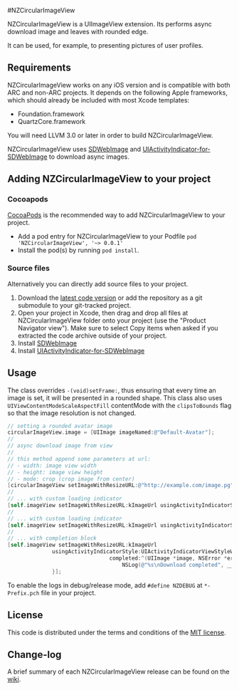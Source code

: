 #NZCircularImageView

NZCircularImageView is a UIImageView extension. Its performs async download image and leaves with rounded edge.

It can be used, for example, to presenting pictures of user profiles.

## Requirements

NZCircularImageView works on any iOS version and is compatible with both ARC and non-ARC projects. It depends on the following Apple frameworks, which should already be included with most Xcode templates:

* Foundation.framework
* QuartzCore.framework

You will need LLVM 3.0 or later in order to build NZCircularImageView.

NZCircularImageView uses [SDWebImage](https://github.com/rs/SDWebImage) and [UIActivityIndicator-for-SDWebImage](https://github.com/JJSaccolo/UIActivityIndicator-for-SDWebImage) to download async images.

## Adding NZCircularImageView to your project

### Cocoapods

[CocoaPods](http://cocoapods.org) is the recommended way to add NZCircularImageView to your project.

* Add a pod entry for NZCircularImageView to your Podfile `pod 'NZCircularImageView', '~> 0.0.1'`
* Install the pod(s) by running `pod install`.

### Source files

Alternatively you can directly add source files to your project.

1. Download the [latest code version](https://github.com/NZN/NZCircularImageView/archive/master.zip) or add the repository as a git submodule to your git-tracked project.
2. Open your project in Xcode, then drag and drop all files at NZCircularImageView folder onto your project (use the "Product Navigator view"). Make sure to select Copy items when asked if you extracted the code archive outside of your project.
3. Install [SDWebImage](https://github.com/rs/SDWebImage)
4. Install [UIActivityIndicator-for-SDWebImage](https://github.com/JJSaccolo/UIActivityIndicator-for-SDWebImage)

## Usage

The class overrides `-(void)setFrame:`, thus ensuring that every time an image is set, it will be presented in a rounded shape.
This class also uses `UIViewContentModeScaleAspectFill` contentMode with the `clipsToBounds` flag so that the image resolution is not changed.

```objective-c
// setting a rounded avatar image
circularImageView.image = [UIImage imageNamed:@"Default-Avatar"];
//
// async download image from view
//
// this method append some parameters at url:
// - width: image view width
// - height: image view height
// - mode: crop (crop image from center)
[circularImageView setImageWithResizeURL:@"http://example.com/image.pg"];
//
// ... with custom loading indicator
[self.imageView setImageWithResizeURL:kImageUrl usingActivityIndicatorStyle:UIActivityIndicatorViewStyleWhite];
//
// ... with custom loading indicator
[self.imageView setImageWithResizeURL:kImageUrl usingActivityIndicatorStyle:UIActivityIndicatorViewStyleWhite];
//
// ... with completion block
[self.imageView setImageWithResizeURL:kImageUrl
              usingActivityIndicatorStyle:UIActivityIndicatorViewStyleWhite
                                completed:^(UIImage *image, NSError *error, SDImageCacheType cacheType) {
                                    NSLog(@"%s\nDownload completed", __PRETTY_FUNCTION__);
              }];
```

To enable the logs in debug/release mode, add `#define NZDEBUG` at `*-Prefix.pch` file in your project.

## License

This code is distributed under the terms and conditions of the [MIT license](LICENSE).

## Change-log

A brief summary of each NZCircularImageView release can be found on the [wiki](https://github.com/NZN/NZCircularImageView/wiki/Change-log).
